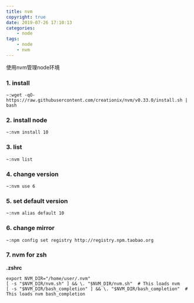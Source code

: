 ```yaml
---
title: nvm
copyright: true
date: 2019-07-26 17:10:13
categories:
    - node
tags:
    - node
    - nvm
---
```

使用nvm管理node环境

<!-- more -->

### **1. install**

```
~:wget -qO- https://raw.githubusercontent.com/creationix/nvm/v0.33.0/install.sh | bash
```

### **2. install node**

```
~:nvm install 10
```

### **3. list**

```
~:nvm list
```

### **4. change version**

```
~:nvm use 6
```

### **5. set default version**

```
~:nvm alias default 10
```

### **6. change mirror**

```
~:npm config set registry http://registry.npm.taobao.org
```

### **7. nvm for zsh**

**.zshrc**
```shell
export NVM_DIR="/home/user/.nvm"
[ -s "$NVM_DIR/nvm.sh" ] && \. "$NVM_DIR/nvm.sh"  # This loads nvm
[ -s "$NVM_DIR/bash_completion" ] && \. "$NVM_DIR/bash_completion"  # This loads nvm bash_completion
```